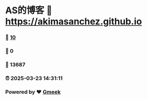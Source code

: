 # AS的博客 :link: https://akimasanchez.github.io 
### :page_facing_up: [10](https://akimasanchez.github.io/tag.html) 
### :speech_balloon: 0 
### :hibiscus: 13687 
### :alarm_clock: 2025-03-23 14:31:11 
### Powered by :heart: [Gmeek](https://github.com/Meekdai/Gmeek)
